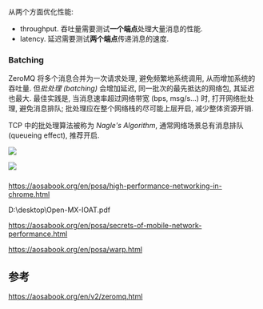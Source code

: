 从两个方面优化性能:
- throughput. 吞吐量需要测试**一个端点**处理大量消息的性能.
- latency. 延迟需要测试**两个端点**传递消息的速度.

### Batching 

ZeroMQ 将多个消息合并为一次请求处理, 避免频繁地系统调用, 从而增加系统的吞吐量. 但*批处理 (batching)* 会增加延迟, 同一批次的最先抵达的网络包, 其延迟也最大. 最佳实践是, 当消息速率超过网络带宽 (bps, msg/s...) 时, 打开网络批处理, 避免消息排队; 批处理应在整个网络栈的尽可能上层开启, 减少整体资源开销.

TCP 中的批处理算法被称为 *Nagle's Algorithm*, 通常网络场景总有消息排队 (queueing effect), 推荐开启.

![](../../attach/Pasted%20image%2020250503221227.avif)

![](../../attach/Pasted%20image%2020250503221234.avif)

### 

https://aosabook.org/en/posa/high-performance-networking-in-chrome.html

D:\desktop\Open-MX-IOAT.pdf

https://aosabook.org/en/posa/secrets-of-mobile-network-performance.html

https://aosabook.org/en/posa/warp.html

## 参考

https://aosabook.org/en/v2/zeromq.html